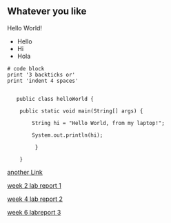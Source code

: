## Whatever you like
  Hello World!
         
  * Hello
  * Hi
  * Hola
 
```
# code block
print '3 backticks or'
print 'indent 4 spaces'
```
         
```
 
   public class helloWorld {
   
    public static void main(String[] args) {
    
        String hi = "Hello World, from my laptop!";
        
        System.out.println(hi);
        
         }
    
    }
```

[another Link](https://titan2142.github.io/cse15l-lab-reports/another)

[week 2 lab report 1](https://titan2142.github.io/cse15l-lab-reports/lab-report-1-week-%202)

[week 4 lab report 2](https://titan2142.github.io/cse15l-lab-reports/lab-report-2-week-4)

[week 6 labreport 3](https://titan2142.github.io/cse15l-lab-reports/lab-report-3-week-6)
